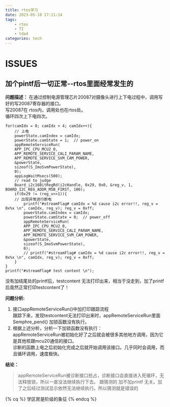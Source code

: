 ```yaml
---
title: rtos学习
date: 2023-05-18 17:11:14
tags: 
	- rtos
	- TI
	- tda4
categories: tech
---
```


# ISSUES

## 加个pintf后一切正常--rtos里面经常发生的
**问题描述：**
在通过控制电源管理芯片20087对摄像头进行上下电过程中，调用写好的写20087寄存器的接口。  
写20087在 rtos内，调用处也在rtos处。  
循环四次上下电四次。  
```
for(camIdx = 0; camIdx < 4; camIdx++){
	// 上电
	powerState.camIndex = camIdx;
	powerState.camState = 1;  // power_on
	appRemoteServiceRun(
	APP_IPC_CPU_MCU2_0,
	APP_REMOTE_SERVICE_CALI_PARAM_NAME,
	APP_REMOTE_SERVICE_SVM_CAM_POWER,
	&powerState,
	sizeof(S_ImoSvmPowerState),
	0);
	appLogWaitMsecs(500);
	// read to judge
	Board_i2c16BitRegRd(i2cHandle, 0x29, 0x0, &reg_v, 1, BOARD_I2C_REG_ADDR_MSB_FIRST, 100);
	if(0x29 != (reg_v>>1)){
	// 出现异常进行断电
		printf("#streamFlag# camIdx = %d cause i2c error!!, reg_v = 0x%x \n", camIdx, reg_v); reg_v = 0xff;
		powerState.camIndex = camIdx;
		powerState.camState = 0;  // power_off
		appRemoteServiceRun(
		APP_IPC_CPU_MCU2_0,
		APP_REMOTE_SERVICE_CALI_PARAM_NAME,
		APP_REMOTE_SERVICE_SVM_CAM_POWER,
		&powerState,
		sizeof(S_ImoSvmPowerState),
		0);
		// printf("#streamFlag# camIdx = %d cause i2c error!!, reg_v = 0x%x \n", camIdx, reg_v); reg_v = 0xff;
	}
}
printf("#streamFlag# test content \n");
```
没有加结尾处的printf后，testcontent 无法打印出来，相当于没走到，加了printf后竟然正常打印testcontent了！

**问题分析:** 
1. 接口appRemoteServiceRun()中加打印跟踪流程  
	跟踪下来，发现testcontent无法打印出来时，appRemoteServiceRun里面 Semphre_pend() 加锁函数没有执行。
2. 根据上述分析，分析一下加锁函数没有执行：  
	appRemoteServiceRun被初始化好了之后就会被很多其他地方调用，因为它是其他核跟mcu20通信的接口。  
	诊断的函数上电之后初始化完成之后就开始调用该接口。几乎同时会调用，而且循环调用，速度极快。  

**结论：**  
> appRemoteServiceRun被诊断接口抢占，诊断接口会直接进入死循环，无法释放锁，所以一直没法继续执行下去。
> 跟猜测的 加不加printf 无关。加了之后经过测试显示依然无法继续执行。所以猜测就是错误的

{% cq %} 学区房是阶级的象征 {% endcq %}